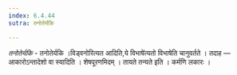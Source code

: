 ```yaml
---
index: 6.4.44
sutra: तनोतेर्यकि

---
```

_तनोतेर्यकि_ - तनोतेर्यकि ।विड्वनोरित्यत आदिति,ये विभाषे॑त्यतो विभाषेति चानुवर्तते । तदाह —  आकारोऽन्तादेशो वा स्यादिति । शेषपूरणमिदम् । तायते तन्यते इति । कर्मणि लकारः । 